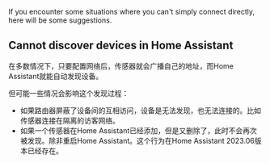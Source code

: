 If you encounter some situations where you can't simply connect directly, here will be some suggestions.

## Cannot discover devices in Home Assistant

在多数情况下，只要配置网络后，传感器就会广播自己的地址，而Home Assistant就能自动发现设备。  

但可能一些情况会影响这个发现过程：  
- 如果路由器屏蔽了设备间的互相访问，设备是无法发现，也无法连接的。比如传感器连接在隔离的访客网络。
- 如果一个传感器在Home Assistant已经添加，但是又删除了，此时不会再次被发现。除非重启Home Assistant。这个行为在Home Assistant 2023.06版本已经存在。
